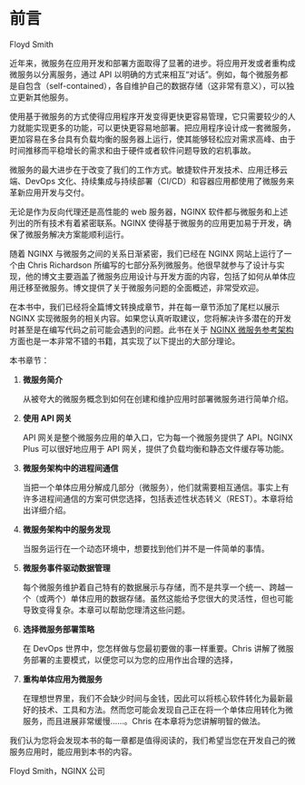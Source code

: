 # 前言
Floyd Smith

近年来，微服务在应用开发和部署方面取得了显著的进步。将应用开发或者重构成微服务以分离服务，通过 API 以明确的方式来相互“对话”。例如，每个微服务都是自包含（self-contained），各自维护自己的数据存储（这非常有意义），可以独立更新其他服务。

使用基于微服务的方式使得应用程序开发变得更快更容易管理，它只需要较少的人力就能实现更多的功能，可以更快更容易地部署。把应用程序设计成一套微服务，更加容易在多台具有负载均衡的服务器上运行，使其能够轻松应对需求高峰、由于时间推移而平稳增长的需求和由于硬件或者软件问题导致的宕机事故。

微服务的最大进步在于改变了我们的工作方式。敏捷软件开发技术、应用迁移云端、DevOps 文化、持续集成与持续部署（CI/CD）和容器应用都使用了微服务来革新应用开发与交付。

无论是作为反向代理还是高性能的 web 服务器，NGINX 软件都与微服务和上述列出的所有技术有着紧密联系。NGINX 使得基于微服务的应用更加易于开发，确保了微服务解决方案能顺利运行。

随着 NGINX 与微服务之间的关系日渐紧密，我们已经在 NGINX 网站上运行了一个由 Chris Richardson 所编写的七部分系列微服务。他很早就参与了设计与实现，他的博文主要涵盖了微服务应用设计与开发方面的内容，包括了如何从单体应用迁移至微服务。博文提供了关于微服务问题的全面概述，非常受欢迎。

在本书中，我们已经将全篇博文转换成章节，并在每一章节添加了尾栏以展示 NGINX 实现微服务的相关内容。如果您认真听取建议，您将解决许多潜在的开发时甚至是在编写代码之前可能会遇到的问题。此书在关于 [NGINX 微服务参考架构](https://www.nginx.com/blog/introducing-the-nginx-microservices-reference-architecture/) 方面也是一本非常不错的书籍，其实现了以下提出的大部分理论。

本书章节：

1. **微服务简介** 

    从被夸大的微服务概念到如何在创建和维护应用时部署微服务进行简单介绍。

2. **使用 API 网关** 

    API 网关是整个微服务应用的单入口，它为每一个微服务提供了 API。NGINX Plus 可以很好地应用于 API 网关，提供了负载均衡和静态文件缓存等功能。

3. **微服务架构中的进程间通信** 

    当把一个单体应用分解成几部分（微服务），他们就需要相互通信。事实上有许多进程间通信的方案可供您选择，包括表述性状态转义（REST）。本章将给出详细介绍。

4. **微服务架构中的服务发现** 

    当服务运行在一个动态环境中，想要找到他们并不是一件简单的事情。

5. **微服务事件驱动数据管理**

    每个微服务维护着自己特有的数据展示与存储，而不是共享一个统一、跨越一个（或两个）单体应用的数据存储。虽然这能给予您很大的灵活性，但也可能导致变得复杂。本章可以帮助您理清这些问题。

6. **选择微服务部署策略**

    在 DevOps 世界中，您怎样做与您最初要做的事一样重要。Chris 讲解了微服务部署的主要模式，以便您可以为您的应用作出合理的选择，

7. **重构单体应用为微服务**

    在理想世界里，我们不会缺少时间与金钱，因此可以将核心软件转化为最新最好的技术、工具和方法。然而您可能会发现自己正在将一个单体应用转化为微服务，而且进展非常缓慢……。Chris 在本章将为您讲解明智的做法。

我们认为您将会发现本书的每一章都是值得阅读的，我们希望当您在开发自己的微服务应用时，能应用到本书的内容。

Floyd Smith，NGINX 公司
